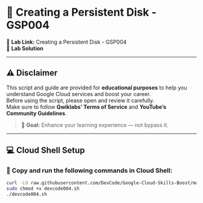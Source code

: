 # 📘 Creating a Persistent Disk - GSP004

🚀 **Lab Link:** Creating a Persistent Disk - GSP004  
🎥 **Lab Solution**

---

## ⚠️ Disclaimer

This script and guide are provided for **educational purposes** to help you understand Google Cloud services and boost your career.  
Before using the script, please open and review it carefully.  
Make sure to follow **Qwiklabs' Terms of Service** and **YouTube’s Community Guidelines**.

> 🎯 **Goal:** Enhance your learning experience — not bypass it.

---

## 💻 Cloud Shell Setup

### 🚨 Copy and run the following commands in Cloud Shell:

```bash
curl -LO raw.githubusercontent.com/DevCode/Google-Cloud-Skills-Boost/master/Creating%20a%20Persistent%20Disk/devcode.sh
sudo chmod +x devcode004.sh
./devcode004.sh
